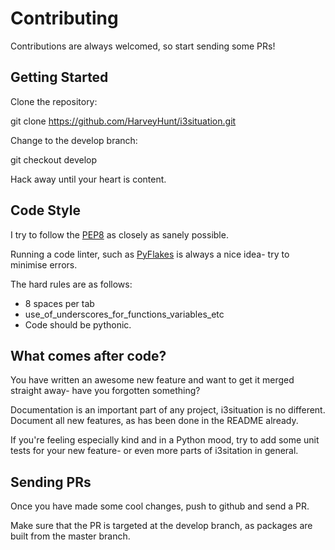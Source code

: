 # Contributing

Contributions are always welcomed, so start sending some PRs!

## Getting Started

Clone the repository:

  git clone https://github.com/HarveyHunt/i3situation.git
  
Change to the develop branch:

  git checkout develop
  
Hack away until your heart is content.

## Code Style

I try to follow the [PEP8](http://legacy.python.org/dev/peps/pep-0008/) as closely as sanely possible.

Running a code linter, such as [PyFlakes](https://launchpad.net/pyflakes) is always a nice idea- try to minimise errors.

The hard rules are as follows:

  * 8 spaces per tab
  * use_of_underscores_for_functions_variables_etc
  * Code should be pythonic.
  
## What comes after code?

You have written an awesome new feature and want to get it merged straight away- have you forgotten something?

Documentation is an important part of any project, i3situation is no different. Document all new features, as has been done
in the README already.

If you're feeling especially kind and in a Python mood, try to add some unit tests for your new feature- or even more parts of i3sitation in general.

## Sending PRs
  
Once you have made some cool changes, push to github and send a PR.

Make sure that the PR is targeted at the develop branch, as packages are built from the master branch.

